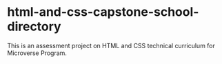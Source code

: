 # html-and-css-capstone-school-directory
This is an assessment project on HTML and CSS technical curriculum for Microverse Program.
